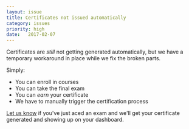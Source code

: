 ```yaml
---
layout: issue
title: Certificates not issued automatically
category: issues
priority: high
date:   2017-02-07
---
```


Certificates are _still_ not getting generated automatically, but we have a temporary workaround in place while we fix the broken parts.

Simply:

- You can enroll in courses
- You can take the final exam
- You can _earn_ your certificate
- We have to manually trigger the certification process

[Let us know](https://thegymnasium.com/support) if you've just aced an exam and we'll get your certificate generated and showing up on your dashboard.
